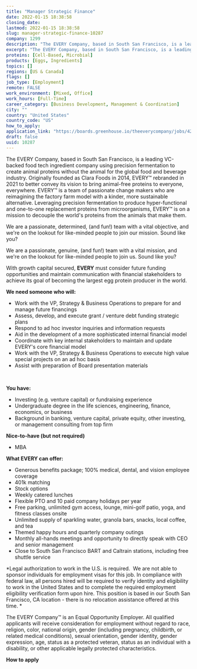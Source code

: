 ```yaml
---
title: "Manager Strategic Finance"
date: 2022-01-15 18:38:58
closing_date: 
lastmod: 2022-01-15 18:38:58
slug: manager-strategic-finance-10287
company: 1299
description: "The EVERY Company, based in South San Francisco, is a leading VC-backed food tech ingredient company using precision fermentation to create animal proteins without the animal for the global food and beverage industry. Originally founded as Clara Foods in 2014, EVERY™ rebranded in 2021 to better convey its vision to bring animal-free proteins to everyone, everywhere. EVERY™ is a team of passionate change makers who are reimagining the factory farm model with a kinder, more sustainable alternative."
excerpt: "The EVERY Company, based in South San Francisco, is a leading VC-backed food tech ingredient company using precision fermentation to create animal proteins without the animal for the global food and beverage industry. Originally founded as Clara Foods in 2014, EVERY™ rebranded in 2021 to better convey its vision to bring animal-free proteins to everyone, everywhere. EVERY™ is a team of passionate change makers who are reimagining the factory farm model with a kinder, more sustainable alternative."
proteins: [Cell-Based, Microbial]
products: [Eggs, Ingredients]
topics: []
regions: [US & Canada]
flags: []
job_type: [Employment]
remote: FALSE
work_environment: [Mixed, Office]
work_hours: [Full-Time]
career_category: [Business Development, Management & Coordination]
city: ""
country: "United States"
country_code: "US"
how_to_apply: 
application_link: "https://boards.greenhouse.io/theeverycompany/jobs/4275980004"
draft: false
uuid: 10287
---
```

The EVERY Company, based in South San Francisco, is a leading VC-backed
food tech ingredient company using precision fermentation to create
animal proteins without the animal for the global food and beverage
industry. Originally founded as Clara Foods in 2014, EVERY™ rebranded in
2021 to better convey its vision to bring animal-free proteins to
everyone, everywhere. EVERY™ is a team of passionate change makers who
are reimagining the factory farm model with a kinder, more sustainable
alternative. Leveraging precision fermentation to produce
hyper-functional and one-to-one replacement proteins from
microorganisms, EVERY™ is on a mission to decouple the world's proteins
from the animals that make them.

We are a passionate, determined, (and fun!) team with a vital objective,
and we\'re on the lookout for like-minded people to join our mission.
Sound like you?

We are a passionate, genuine, (and fun!) team with a vital mission, and
we\'re on the lookout for like-minded people to join us. Sound like
you? 

With growth capital secured, **EVERY** must consider future funding
opportunities and maintain communication with financial stakeholders to
achieve its goal of becoming the largest egg protein producer in the
world.

**We need someone who will:**

-   Work with the VP, Strategy & Business Operations to prepare for and
    manage future financings
-   Assess, develop, and execute grant / venture debt funding strategic
    plans
-   Respond to ad hoc investor inquiries and information requests
-   Aid in the development of a more sophisticated internal financial
    model
-   Coordinate with key internal stakeholders to maintain and update
    EVERY's core financial model
-   Work with the VP, Strategy & Business Operations to execute high
    value special projects on an ad hoc basis
-   Assist with preparation of Board presentation materials

 

**You have:**

-   Investing (e.g. venture capital) or fundraising experience 
-   Undergraduate degree in the life sciences, engineering, finance,
    economics, or business
-   Background in banking, venture capital, private equity, other
    investing, or management consulting from top firm

**Nice-to-have (but not required)**

-   MBA

**What EVERY can offer:**

-   Generous benefits package; 100% medical, dental, and vision employee
    coverage
-   401k matching
-   Stock options
-   Weekly catered lunches
-   Flexible PTO and 10 paid company holidays per year
-   Free parking, unlimited gym access, lounge, mini-golf patio, yoga,
    and fitness classes onsite
-   Unlimited supply of sparkling water, granola bars, snacks, local
    coffee, and tea
-   Themed happy hours and quarterly company outings
-   Monthly all-hands meetings and opportunity to directly speak with
    CEO and senior management
-   Close to South San Francisco BART and Caltrain stations, including
    free shuttle service

*Legal authorization to work in the U.S. is required.  We are not able
to sponsor individuals for employment visas for this job. In compliance
with federal law, all persons hired will be required to verify identity
and eligibility to work in the United States and to complete the
required employment eligibility verification form upon hire. This
position is based in our South San Francisco, CA location - there is no
relocation assistance offered at this time. *

The EVERY Company™ is an Equal Opportunity Employer. All qualified
applicants will receive consideration for employment without regard to
race, religion, color, national origin, gender (including pregnancy,
childbirth, or related medical conditions), sexual orientation, gender
identity, gender expression, age, status as a protected veteran, status
as an individual with a disability, or other applicable legally
protected characteristics.


**How to apply**



